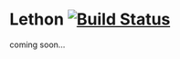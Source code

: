 # Lethon [![Build Status](https://travis-ci.com/sventhiel/Lethon.svg?branch=master)](https://travis-ci.com/sventhiel/Lethon)

coming soon...
